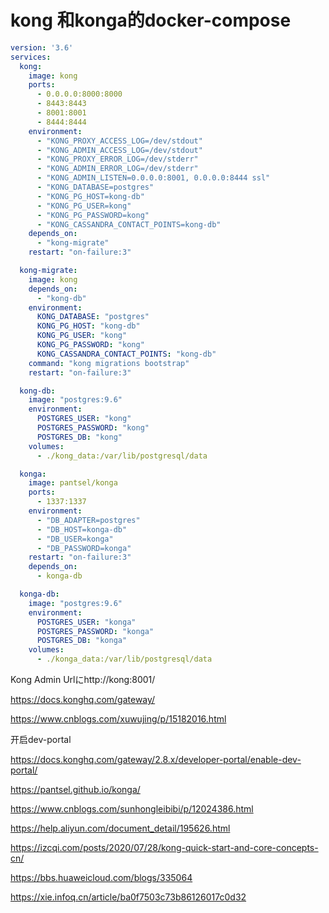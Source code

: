 # kong 和konga的docker-compose

```yml
version: '3.6'
services:
  kong:
    image: kong
    ports:
      - 0.0.0.0:8000:8000
      - 8443:8443
      - 8001:8001
      - 8444:8444
    environment:
      - "KONG_PROXY_ACCESS_LOG=/dev/stdout"
      - "KONG_ADMIN_ACCESS_LOG=/dev/stdout"
      - "KONG_PROXY_ERROR_LOG=/dev/stderr"
      - "KONG_ADMIN_ERROR_LOG=/dev/stderr"
      - "KONG_ADMIN_LISTEN=0.0.0.0:8001, 0.0.0.0:8444 ssl"
      - "KONG_DATABASE=postgres"
      - "KONG_PG_HOST=kong-db"
      - "KONG_PG_USER=kong"
      - "KONG_PG_PASSWORD=kong"
      - "KONG_CASSANDRA_CONTACT_POINTS=kong-db"
    depends_on:
      - "kong-migrate"
    restart: "on-failure:3"

  kong-migrate:
    image: kong
    depends_on:
      - "kong-db"
    environment:
      KONG_DATABASE: "postgres"
      KONG_PG_HOST: "kong-db"
      KONG_PG_USER: "kong"
      KONG_PG_PASSWORD: "kong"
      KONG_CASSANDRA_CONTACT_POINTS: "kong-db"
    command: "kong migrations bootstrap"
    restart: "on-failure:3"

  kong-db:
    image: "postgres:9.6"
    environment:
      POSTGRES_USER: "kong"
      POSTGRES_PASSWORD: "kong"
      POSTGRES_DB: "kong"
    volumes:
      - ./kong_data:/var/lib/postgresql/data

  konga:
    image: pantsel/konga
    ports:
      - 1337:1337
    environment:
      - "DB_ADAPTER=postgres"
      - "DB_HOST=konga-db"
      - "DB_USER=konga"
      - "DB_PASSWORD=konga"
    restart: "on-failure:3"
    depends_on:
      - konga-db

  konga-db:
    image: "postgres:9.6"
    environment:
      POSTGRES_USER: "konga"
      POSTGRES_PASSWORD: "konga"
      POSTGRES_DB: "konga"
    volumes:
      - ./konga_data:/var/lib/postgresql/data
```

Kong Admin Urlにhttp://kong:8001/


https://docs.konghq.com/gateway/

https://www.cnblogs.com/xuwujing/p/15182016.html

开启dev-portal

https://docs.konghq.com/gateway/2.8.x/developer-portal/enable-dev-portal/


https://pantsel.github.io/konga/

https://www.cnblogs.com/sunhongleibibi/p/12024386.html

https://help.aliyun.com/document_detail/195626.html

https://izcqi.com/posts/2020/07/28/kong-quick-start-and-core-concepts-cn/

https://bbs.huaweicloud.com/blogs/335064


https://xie.infoq.cn/article/ba0f7503c73b86126017c0d32
